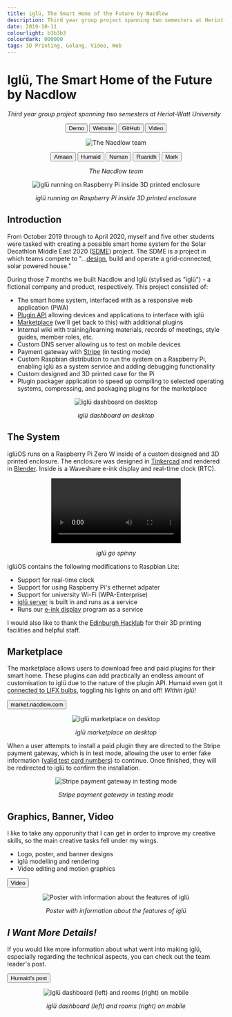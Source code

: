 ```yaml
---
title: iglü, The Smart Home of the Future by Nacdlow
description: Third year group project spanning two semesters at Heriot-Watt University
date: 2019-10-11
colourlight: b3b3b3
colourdark: 000000
tags: 3D Printing, Golang, Video, Web
---
```


# Iglü, The Smart Home of the Future by Nacdlow
*Third year group project spanning two semesters at Heriot-Watt University*

<center>

<a href="https://demo.nacdlow.com" class="no-raise" target="_blank" rel="noreferrer"><button class="button buttonHighlight">Demo</button></a>
<a href="https://nacdlow.com" class="no-raise" target="_blank" rel="noreferrer"><button class="button">Website</button></a>
<a href="https://github.com/Nacdlow" class="no-raise" target="_blank" rel="noreferrer"><button class="button">GitHub</button></a>
<a href="https://www.youtube.com/watch?v=KMfItuTf2jQ" class="no-raise" target="_blank" rel="noreferrer"><button class="button">Video</button></a>

</center>

<center>

![The Nacdlow team](team.jpg)

<a href="https://amaanakram.tech/" class="no-raise" target="_blank" rel="noreferrer"><button class="button">Amaan</button></a>
<a href="https://humaidq.ae/" class="no-raise" target="_blank" rel="noreferrer"><button class="button">Humaid</button></a>
<a href="https://github.com/n-ali1" class="no-raise" target="_blank" rel="noreferrer"><button class="button">Numan</button></a>
<a href="https://ruaridhmollica.com/" class="no-raise" target="_blank" rel="noreferrer"><button class="button">Ruaridh</button></a>
<a href="https://www.linkedin.com/in/mark-bird-/" class="no-raise" target="_blank" rel="noreferrer"><button class="button">Mark</button></a>

*The Nacdlow team*
</center>

<center>

![iglü running on Raspberry Pi inside 3D printed enclosure](eink.jpg)

*iglü running on Raspberry Pi inside 3D printed enclosure*
</center>

## Introduction
From October 2019 through to April 2020, myself and five other students were tasked with creating a possible smart home system for the Solar Decathlon Middle East 2020 ([SDME](https://www.solardecathlonme.com/)) project. The SDME is a project in which teams compete to "...[design](https://www.hw.ac.uk/news/articles/2019/SolarDecathlon2020.htm), build and operate a grid-connected, solar powered house."

During those 7 months we built Nacdlow and Iglü (stylised as "iglü") - a fictional company and product, respectively. This project consisted of:

- The smart home system, interfaced with as a responsive web application (PWA)
- [Plugin API](https://github.com/hashicorp/go-plugin) allowing devices and applications to interface with iglü
- [Marketplace](https://market.nacdlow.com) (we'll get back to this) with additional plugins
- Internal wiki with training/learning materials, records of meetings, style guides, member roles, etc.
- Custom DNS server allowing us to test on mobile devices
- Payment gateway with [Stripe](https://stripe.com/) (in testing mode)
- Custom Raspbian distribution to run the system on a Raspberry Pi, enabling iglü as a system service and adding debugging functionality
- Custom designed and 3D printed case for the Pi
- Plugin packager application to speed up compiling to selected operating systems, compressing, and packaging plugins for the marketplace

<center>

![iglü dashboard on desktop](desktopDashboard.png)

*iglü dashboard on desktop*
</center>

## The System

iglüOS runs on a Raspberry Pi Zero W inside of a custom designed and 3D printed enclosure. The enclosure was designed in [Tinkercad](https://www.tinkercad.com/) and rendered in [Blender](https://www.blender.org/). Inside is a Waveshare e-ink display and real-time clock (RTC).

<center>
<video autoplay controls loop mute>
  <source src="blender.mp4" type="video/mp4">
  Your browser does not support the video tag.
</video>

*iglü go spinny*
</center>

iglüOS contains the following modifications to Raspbian Lite:

- Support for real-time clock
- Support for using Raspberry Pi's ethernet adpater
- Support for university Wi-Fi (WPA-Enterprise)
- [iglü server](https://github.com/Nacdlow/iglu-server) is built in and runs as a service
- Runs our [e-ink display](https://github.com/Nacdlow/e-ink-display) program as a service

I would also like to thank the [Edinburgh Hacklab](https://edinburghhacklab.com/) for their 3D printing facilities and helpful staff.

## Marketplace

The marketplace allows users to download free and paid plugins for their smart home. These plugins can add practically an endless amount of customisation to iglü due to the nature of the plugin API. Humaid even got it [connected to LIFX bulbs](https://youtu.be/KMfItuTf2jQ?t=381), toggling his lights on and off! *Within iglü!*

<a href="https://market.nacdlow.com" class="no-raise" target="_blank" rel="noreferrer"><button class="button buttonHighlight">market.nacdlow.com</button></a>


<center>

![iglü marketplace on desktop](desktopMarket.png)

*iglü marketplace on desktop*

</center>



When a user attempts to install a paid plugin they are directed to the Stripe payment gateway, which is in test mode, allowing the user to enter fake information ([valid test card numbers](https://stripe.com/docs/testing)) to continue. Once finished, they will be redirected to iglü to confirm the installation.

<center>

![Stripe payment gateway in testing mode](payment.jpg)

*Stripe payment gateway in testing mode*
</center>

## Graphics, Banner, Video

I like to take any opporunity that I can get in order to improve my creative skills, so the main creative tasks fell under my wings.

- Logo, poster, and banner designs
- iglü modelling and rendering
- Video editing and motion graphics

<a href="https://www.youtube.com/watch?v=KMfItuTf2jQ" class="no-raise" target="_blank" rel="noreferrer"><button class="button buttonHighlight">Video</button></a>

<center>

![Poster with information about the features of iglü](poster.png)

*Poster with information about the features of iglü*
</center>

## *I Want More Details!*

If you would like more information about what went into making iglü, especially regarding the technical aspects, you can check out the team leader's post.

<a href="https://humaidq.ae/projects/iglu/" class="no-raise" target="_blank" rel="noreferrer"><button class="button buttonHighlight">Humaid's post</button></a>

<center>

![iglü dashboard (left) and rooms (right) on mobile](mobile.png)

*iglü dashboard (left) and rooms (right) on mobile*
</center>